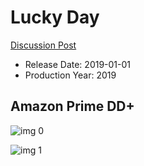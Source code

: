 # Lucky Day

[Discussion Post](https://www.avsforum.com/threads/bass-eq-for-filtered-movies.2995212/post-58681832)

* Release Date: 2019-01-01
* Production Year: 2019

## Amazon Prime DD+

![img 0](https://i.imgur.com/xxoW88a.jpg)

![img 1](https://i.imgur.com/HHl06TD.png)

